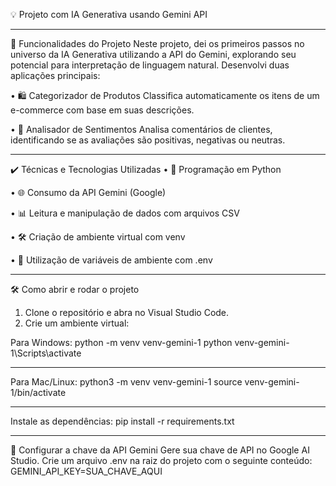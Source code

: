 💡 Projeto com IA Generativa usando Gemini API
________________________________________
🔨 Funcionalidades do Projeto
Neste projeto, dei os primeiros passos no universo da IA Generativa utilizando a API do Gemini, explorando seu potencial para interpretação de linguagem natural.
Desenvolvi duas aplicações principais:

•	🛍️ Categorizador de Produtos
Classifica automaticamente os itens de um e-commerce com base em suas descrições.

•	💬 Analisador de Sentimentos
Analisa comentários de clientes, identificando se as avaliações são positivas, negativas ou neutras.
________________________________________
✔️ Técnicas e Tecnologias Utilizadas
•	🐍 Programação em Python

•	🌐 Consumo da API Gemini (Google)

•	📊 Leitura e manipulação de dados com arquivos CSV

•	🛠️ Criação de ambiente virtual com venv

•	🔐 Utilização de variáveis de ambiente com .env

________________________________________
🛠️ Como abrir e rodar o projeto
1.	Clone o repositório e abra no Visual Studio Code.
2.	Crie um ambiente virtual:

Para Windows: 
python -m venv venv-gemini-1 
python venv-gemini-1\Scripts\activate 
________________________________________

Para Mac/Linux:
 python3 -m venv venv-gemini-1 
source venv-gemini-1/bin/activate
________________________________________
Instale as dependências: 
pip install -r requirements.txt 
________________________________________
🔑 Configurar a chave da API Gemini Gere sua chave de API no Google AI Studio. 
Crie um arquivo .env na raiz do projeto com o seguinte conteúdo:
GEMINI_API_KEY=SUA_CHAVE_AQUI
